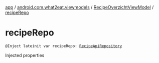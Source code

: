 [app](../../index.md) / [android.com.what2eat.viewmodels](../index.md) / [RecipeOverzichtViewModel](index.md) / [recipeRepo](./recipe-repo.md)

# recipeRepo

`@Inject lateinit var recipeRepo: `[`RecipeApiRepository`](../../android.com.what2eat.repositories/-recipe-api-repository/index.md)

Injected properties

